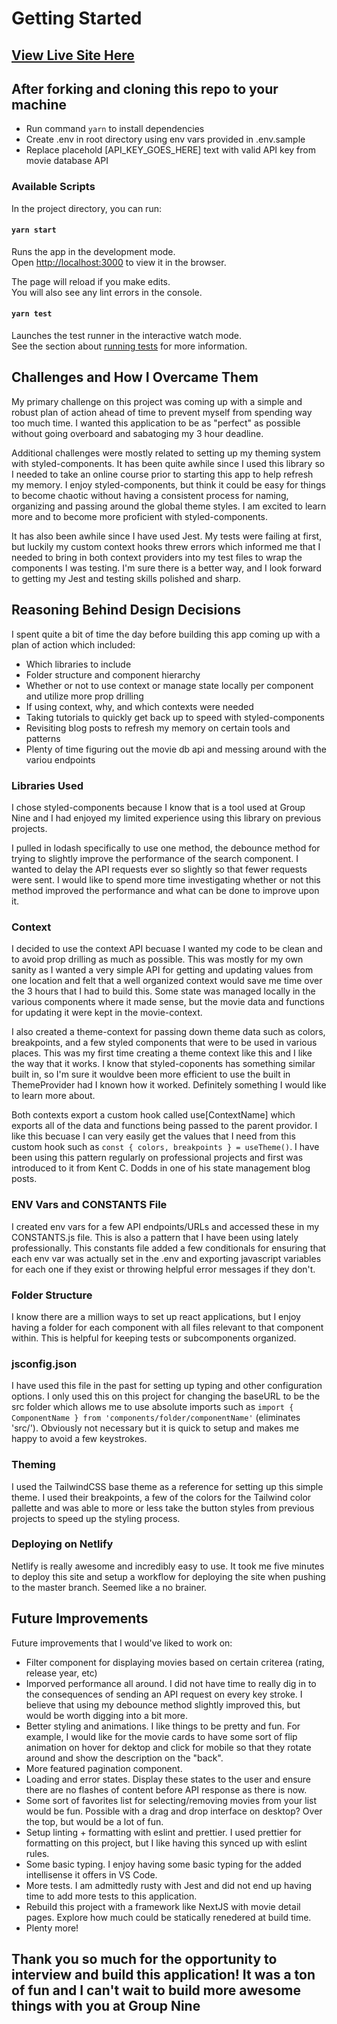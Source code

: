 # Getting Started

## [View Live Site Here](https://bretts-movie-search.netlify.app/)

## After forking and cloning this repo to your machine

- Run command `yarn` to install dependencies
- Create .env in root directory using env vars provided in .env.sample
- Replace placehold [API_KEY_GOES_HERE] text with valid API key from movie
  database API

### Available Scripts

In the project directory, you can run:

#### `yarn start`

Runs the app in the development mode.\
Open [http://localhost:3000](http://localhost:3000) to view it in the browser.

The page will reload if you make edits.\
You will also see any lint errors in the console.

#### `yarn test`

Launches the test runner in the interactive watch mode.\
See the section about [running tests](https://facebook.github.io/create-react-app/docs/running-tests)
for more information.

## Challenges and How I Overcame Them

My primary challenge on this project was coming up with a simple and robust plan
of action ahead of time to prevent myself from spending way too much time. I
wanted this application to be as "perfect" as possible without going overboard
and sabatoging my 3 hour deadline.

Additional challenges were mostly related to setting up my theming system with
styled-components. It has been quite awhile since I used this library so I
needed to take an online course prior to starting this app to help refresh my
memory. I enjoy styled-components, but think it could be easy for things to
become chaotic without having a consistent process for naming, organizing and
passing around the global theme styles. I am excited to learn more and to become
more proficient with styled-components.

It has also been awhile since I have used Jest. My tests were failing at first,
but luckily my custom context hooks threw errors which informed me that I needed
to bring in both context providers into my test files to wrap the components I
was testing. I'm sure there is a better way, and I look forward to getting my
Jest and testing skills polished and sharp.

## Reasoning Behind Design Decisions

I spent quite a bit of time the day before building this app coming up with a
plan of action which included:

- Which libraries to include
- Folder structure and component hierarchy
- Whether or not to use context or manage state locally per component and
  utilize more prop drilling
- If using context, why, and which contexts were needed
- Taking tutorials to quickly get back up to speed with styled-components
- Revisiting blog posts to refresh my memory on certain tools and patterns
- Plenty of time figuring out the movie db api and messing around with the
  variou endpoints

### Libraries Used

I chose styled-components because I know that is a tool used at Group Nine and I
had enjoyed my limited experience using this library on previous projects.

I pulled in lodash specifically to use one method, the debounce method for
trying to slightly improve the performance of the search component. I wanted to
delay the API requests ever so slightly so that fewer requests were sent. I
would like to spend more time investigating whether or not this method improved
the performance and what can be done to improve upon it.

### Context

I decided to use the context API becuase I wanted my code to be clean and to
avoid prop drilling as much as possible. This was mostly for my own sanity as I
wanted a very simple API for getting and updating values from one location and
felt that a well organized context would save me time over the 3 hours that I
had to build this. Some state was managed locally in the various components
where it made sense, but the movie data and functions for updating it were kept
in the movie-context.

I also created a theme-context for passing down theme data such as colors,
breakpoints, and a few styled components that were to be used in various places.
This was my first time creating a theme context like this and I like the way
that it works. I know that styled-coponents has something similar built in, so
I'm sure it wouldve been more efficient to use the built in ThemeProvider had I
known how it worked. Definitely something I would like to learn more about.

Both contexts export a custom hook called use[ContextName] which exports all of
the data and functions being passed to the parent providor. I like this becuase
I can very easily get the values that I need from this custom hook such as
`const { colors, breakpoints } = useTheme()`. I have been using this pattern
regularly on professional projects and first was introduced to it from Kent C.
Dodds in one of his state management blog posts.

### ENV Vars and CONSTANTS File

I created env vars for a few API endpoints/URLs and accessed these in my
CONSTANTS.js file. This is also a pattern that I have been using lately
professionally. This constants file added a few conditionals for ensuring that
each env var was actually set in the .env and exporting javascript variables for
each one if they exist or throwing helpful error messages if they don't.

### Folder Structure

I know there are a million ways to set up react applications, but I enjoy having
a folder for each component with all files relevant to that component within.
This is helpful for keeping tests or subcomponents organized.

### jsconfig.json

I have used this file in the past for setting up typing and other configuration
options. I only used this on this project for changing the baseURL to be the src
folder which allows me to use absolute imports such as
`import { ComponentName } from 'components/folder/componentName'` (eliminates
'src/'). Obviously not necessary but it is quick to setup and makes me happy to
avoid a few keystrokes.

### Theming

I used the TailwindCSS base theme as a reference for setting up this simple
theme. I used their breakpoints, a few of the colors for the Tailwind color
pallette and was able to more or less take the button styles from previous
projects to speed up the styling process.

### Deploying on Netlify

Netlify is really awesome and incredibly easy to use. It took me five minutes to
deploy this site and setup a workflow for deploying the site when pushing to the
master branch. Seemed like a no brainer.

## Future Improvements

Future improvements that I would've liked to work on:

- Filter component for displaying movies based on certain criterea (rating,
  release year, etc)
- Imporved performance all around. I did not have time to really dig in to the
  consequences of sending an API request on every key stroke. I believe that
  using my debounce method slightly improved this, but would be worth digging
  into a bit more.
- Better styling and animations. I like things to be pretty and fun. For
  example, I would like for the movie cards to have some sort of flip animation
  on hover for dektop and click for mobile so that they rotate around and show
  the description on the "back".
- More featured pagination component.
- Loading and error states. Display these states to the user and ensure there
  are no flashes of content before API response as there is now.
- Some sort of favorites list for selecting/removing movies from your list would
  be fun. Possible with a drag and drop interface on desktop? Over the top, but
  would be a lot of fun.
- Setup linting + formatting with eslint and prettier. I used prettier for
  formatting on this project, but I like having this synced up with eslint
  rules.
- Some basic typing. I enjoy having some basic typing for the added intellisense
  it offers in VS Code.
- More tests. I am admittedly rusty with Jest and did not end up having time to
  add more tests to this application.
- Rebuild this project with a framework like NextJS with movie detail pages.
  Explore how much could be statically renedered at build time.
- Plenty more!

## Thank you so much for the opportunity to interview and build this application! It was a ton of fun and I can't wait to build more awesome things with you at Group Nine
